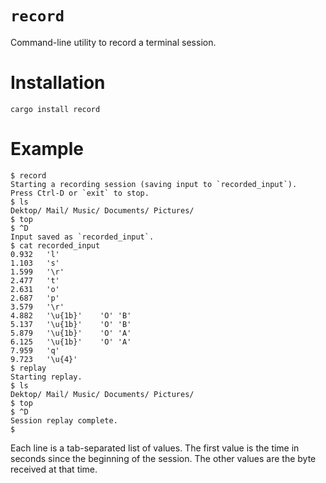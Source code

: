 # `record`

Command-line utility to record a terminal session.

# Installation

`cargo install record`

# Example

```
$ record
Starting a recording session (saving input to `recorded_input`).
Press Ctrl-D or `exit` to stop.
$ ls
Dektop/ Mail/ Music/ Documents/ Pictures/
$ top
$ ^D
Input saved as `recorded_input`.
$ cat recorded_input
0.932	'l'
1.103	's'
1.599	'\r'
2.477	't'
2.631	'o'
2.687	'p'
3.579	'\r'
4.882	'\u{1b}'	'O'	'B'
5.137	'\u{1b}'	'O'	'B'
5.879	'\u{1b}'	'O'	'A'
6.125	'\u{1b}'	'O'	'A'
7.959	'q'
9.723	'\u{4}'
$ replay
Starting replay.
$ ls
Dektop/ Mail/ Music/ Documents/ Pictures/
$ top
$ ^D
Session replay complete.
$
```

Each line is a tab-separated list of values.
The first value is the time in seconds since the beginning of the session.
The other values are the byte received at that time.
